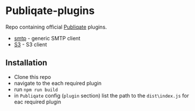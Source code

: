 # Publiqate-plugins

Repo containing official [Publiqate](https://github.com/Informatiqal/publiqate) plugins.

- [smtp](./plugins/smtp/README.md) - generic SMTP client
- [S3](./plugins/s3/README.md) - S3 client

## Installation

- Clone this repo
- navigate to the each required plugin
- run `npm run build`
- in `Publiqate` config (`plugin` section) list the path to the `dist\index.js` for eac required plugin
